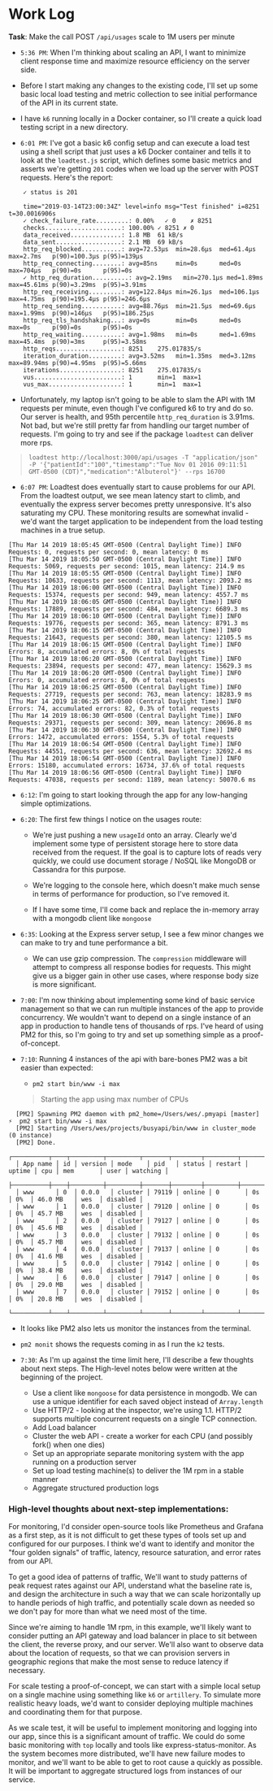 # Work Log

__Task__: Make the call POST `/api/usages` scale to 1M users per minute

- `5:36 PM`: When I'm thinking about scaling an API, I want to minimize client response time and
maximize resource efficiency on the server side.

- Before I start making any changes to the existing code, I'll set up some basic local load testing
and metric collection to see initial performance of the API in its current state.

- I have `k6` running locally in a Docker container, so I'll create a quick load testing script in a new directory.

- `6:01 PM`: I've got a basic k6 config setup and can execute a load test using a shell script that just uses a k6 Docker container
and tells it to look at the `loadtest.js` script, which defines some basic metrics and asserts we're getting `201` codes when we load up the server with POST requests.
Here's the report:

```
    ✓ status is 201

    time="2019-03-14T23:00:34Z" level=info msg="Test finished" i=8251 t=30.0016906s
    ✓ check_failure_rate.........: 0.00%   ✓ 0    ✗ 8251
    checks.....................: 100.00% ✓ 8251 ✗ 0
    data_received..............: 1.8 MB  61 kB/s
    data_sent..................: 2.1 MB  69 kB/s
    http_req_blocked...........: avg=72.53µs  min=28.6µs  med=61.4µs  max=2.7ms   p(90)=100.3µs p(95)=139µs
    http_req_connecting........: avg=85ns     min=0s      med=0s      max=704µs   p(90)=0s      p(95)=0s
    ✓ http_req_duration..........: avg=2.19ms   min=270.1µs med=1.89ms  max=45.61ms p(90)=3.29ms  p(95)=3.91ms
    http_req_receiving.........: avg=122.84µs min=26.1µs  med=106.1µs max=4.75ms  p(90)=195.4µs p(95)=246.6µs
    http_req_sending...........: avg=88.76µs  min=21.5µs  med=69.6µs  max=1.99ms  p(90)=146µs   p(95)=186.25µs
    http_req_tls_handshaking...: avg=0s       min=0s      med=0s      max=0s      p(90)=0s      p(95)=0s
    http_req_waiting...........: avg=1.98ms   min=0s      med=1.69ms  max=45.4ms  p(90)=3ms     p(95)=3.58ms
    http_reqs..................: 8251    275.017835/s
    iteration_duration.........: avg=3.52ms   min=1.35ms  med=3.12ms  max=89.94ms p(90)=4.95ms  p(95)=5.66ms
    iterations.................: 8251    275.017835/s
    vus........................: 1       min=1  max=1
    vus_max....................: 1       min=1  max=1
```

- Unfortunately, my laptop isn't going to be able to slam the API with 1M requests per minute, even though I've configured k6 to try and do so.
Our server is health, and 95th percentile `http_req_duration` is 3.91ms. Not bad, but we're still pretty far from handling our target number of requests.
I'm going to try and see if the package `loadtest` can deliver more rps.

> `loadtest http://localhost:3000/api/usages -T "application/json" -P '{"patientId":"100","timestamp":"Tue Nov 01 2016 09:11:51 GMT-0500 (CDT)","medication":"Albuterol"}' --rps 16700`

- `6:07 PM`: Loadtest does eventually start to cause problems for our API.  From the loadtest output, we see mean latency start to climb, and eventually the express server becomes pretty unresponsive.
It's also saturating my CPU. These monitoring results are somewhat invalid - we'd want the target application to be independent from the load testing machines in a true setup.

```
[Thu Mar 14 2019 18:05:45 GMT-0500 (Central Daylight Time)] INFO Requests: 0, requests per second: 0, mean latency: 0 ms
[Thu Mar 14 2019 18:05:50 GMT-0500 (Central Daylight Time)] INFO Requests: 5069, requests per second: 1015, mean latency: 214.9 ms
[Thu Mar 14 2019 18:05:55 GMT-0500 (Central Daylight Time)] INFO Requests: 10633, requests per second: 1113, mean latency: 2093.2 ms
[Thu Mar 14 2019 18:06:00 GMT-0500 (Central Daylight Time)] INFO Requests: 15374, requests per second: 949, mean latency: 4557.7 ms
[Thu Mar 14 2019 18:06:05 GMT-0500 (Central Daylight Time)] INFO Requests: 17889, requests per second: 484, mean latency: 6689.3 ms
[Thu Mar 14 2019 18:06:10 GMT-0500 (Central Daylight Time)] INFO Requests: 19776, requests per second: 365, mean latency: 8791.3 ms
[Thu Mar 14 2019 18:06:15 GMT-0500 (Central Daylight Time)] INFO Requests: 21643, requests per second: 380, mean latency: 12105.5 ms
[Thu Mar 14 2019 18:06:15 GMT-0500 (Central Daylight Time)] INFO Errors: 8, accumulated errors: 8, 0% of total requests
[Thu Mar 14 2019 18:06:20 GMT-0500 (Central Daylight Time)] INFO Requests: 23894, requests per second: 477, mean latency: 15629.3 ms
[Thu Mar 14 2019 18:06:20 GMT-0500 (Central Daylight Time)] INFO Errors: 0, accumulated errors: 8, 0% of total requests
[Thu Mar 14 2019 18:06:25 GMT-0500 (Central Daylight Time)] INFO Requests: 27719, requests per second: 763, mean latency: 18283.9 ms
[Thu Mar 14 2019 18:06:25 GMT-0500 (Central Daylight Time)] INFO Errors: 74, accumulated errors: 82, 0.3% of total requests
[Thu Mar 14 2019 18:06:30 GMT-0500 (Central Daylight Time)] INFO Requests: 29371, requests per second: 309, mean latency: 20696.8 ms
[Thu Mar 14 2019 18:06:30 GMT-0500 (Central Daylight Time)] INFO Errors: 1472, accumulated errors: 1554, 5.3% of total requests
[Thu Mar 14 2019 18:06:54 GMT-0500 (Central Daylight Time)] INFO Requests: 44551, requests per second: 636, mean latency: 32692.4 ms
[Thu Mar 14 2019 18:06:54 GMT-0500 (Central Daylight Time)] INFO Errors: 15180, accumulated errors: 16734, 37.6% of total requests
[Thu Mar 14 2019 18:06:56 GMT-0500 (Central Daylight Time)] INFO Requests: 47038, requests per second: 1189, mean latency: 50070.6 ms
```

- `6:12`: I'm going to start looking through the app for any low-hanging simple optimizations.

- `6:20`: The first few things I notice on the usages route:
    - We're just pushing a new `usageId` onto an array.  Clearly we'd implement some type of persistent storage here to
      store data received from the request.  If the goal is to capture lots of reads very quickly, we could use document
      storage / NoSQL like MongoDB or Cassandra for this purpose.

    - We're logging to the console here, which doesn't make much sense in terms of performance for production, so I've removed it.

    - If I have some time, I'll come back and replace the in-memory array with a mongodb client like `mongoose`

- `6:35`: Looking at the Express server setup, I see a few minor changes we can make to try and tune performance a bit.
    - We can use gzip compression. The `compression` middleware will attempt to compress all response bodies for requests.
      This might give us a bigger gain in other use cases, where response body size is more significant.

- `7:00`: I'm now thinking about implementing some kind of basic service management so that we can run multiple instances of the app to provide concurrency.
We wouldn't want to depend on a single instance of an app in production to handle tens of thousands of rps. I've heard of using PM2 for this, so I'm going
to try and set up something simple as a proof-of-concept.

- `7:10`: Running 4 instances of the api with bare-bones PM2 was a bit easier than expected:

  - `pm2 start bin/www -i max`

  > Starting the app using max number of CPUs

```
  [PM2] Spawning PM2 daemon with pm2_home=/Users/wes/.pmyapi [master] ⚡  pm2 start bin/www -i max
  [PM2] Starting /Users/wes/projects/busyapi/bin/www in cluster_mode (0 instance)
  [PM2] Done.
  ┌──────────┬────┬─────────┬─────────┬───────┬────────┬─────────┬────────┬─────┬───────────┬──────┬──────────┐
  │ App name │ id │ version │ mode    │ pid   │ status │ restart │ uptime │ cpu │ mem       │ user │ watching │
  ├──────────┼────┼─────────┼─────────┼───────┼────────┼─────────┼────────┼─────┼───────────┼──────┼──────────┤
  │ www      │ 0  │ 0.0.0   │ cluster │ 79119 │ online │ 0       │ 0s     │ 0%  │ 46.0 MB   │ wes  │ disabled │
  │ www      │ 1  │ 0.0.0   │ cluster │ 79120 │ online │ 0       │ 0s     │ 0%  │ 45.7 MB   │ wes  │ disabled │
  │ www      │ 2  │ 0.0.0   │ cluster │ 79127 │ online │ 0       │ 0s     │ 0%  │ 45.6 MB   │ wes  │ disabled │
  │ www      │ 3  │ 0.0.0   │ cluster │ 79132 │ online │ 0       │ 0s     │ 0%  │ 45.7 MB   │ wes  │ disabled │
  │ www      │ 4  │ 0.0.0   │ cluster │ 79137 │ online │ 0       │ 0s     │ 0%  │ 41.6 MB   │ wes  │ disabled │
  │ www      │ 5  │ 0.0.0   │ cluster │ 79142 │ online │ 0       │ 0s     │ 0%  │ 38.4 MB   │ wes  │ disabled │
  │ www      │ 6  │ 0.0.0   │ cluster │ 79147 │ online │ 0       │ 0s     │ 0%  │ 29.0 MB   │ wes  │ disabled │
  │ www      │ 7  │ 0.0.0   │ cluster │ 79152 │ online │ 0       │ 0s     │ 0%  │ 20.8 MB   │ wes  │ disabled │
  └──────────┴────┴─────────┴─────────┴───────┴────────┴─────────┴────────┴─────┴───────────┴──────┴──────────┘
```

  - It looks like PM2 also lets us monitor the instances from the terminal.
  - `pm2 monit` shows the requests coming in as I run the `k2` tests.

- `7:30`: As I'm up against the time limit here, I'll describe a few thoughts about next steps.  The High-level notes below were written at the beginning of the project.

  - Use a client like `mongoose` for data persistence in mongodb.  We can use a unique identifier for each saved object instead of `Array.length`
  - Use HTTP/2 - looking at the inspector, we're using 1.1.  HTTP/2 supports multiple concurrent requests on a single TCP connection.
  - Add Load balancer
  - Cluster the web API - create a worker for each CPU (and possibly fork() when one dies)
  - Set up an appropriate separate monitoring system with the app running on a production server
  - Set up load testing machine(s) to deliver the 1M rpm in a stable manner
  - Aggregate structured production logs



### High-level thoughts about next-step implementations:

For monitoring, I'd consider open-source tools like Prometheus and Grafana as a first step,
as it is not difficult to get these types of tools set up and configured for our purposes. I think we'd want to identify and monitor the
"four golden signals" of traffic, latency, resource saturation, and error rates from our API.

To get a good idea of patterns of traffic, We'll want to study patterns of peak request rates against our API, understand what the baseline rate is, and design the architecture in such a
way that we can scale horizontally up to handle periods of high traffic, and potentially scale down as needed so we don't pay for more than what we need most of the time.

Since we're aiming to handle 1M rpm, in this example, we'll likely want to consider putting an API gateway and load balancer in place to sit between the client,
the reverse proxy, and our server.  We'll also want to observe data about the location of requests, so that we can provision servers in geographic regions that make
the most sense to reduce latency if necessary.

For scale testing a proof-of-concept, we can start with a simple local setup on a single machine using something like `k6` or `artillery`.
To simulate more realistic heavy loads, we'd want to consider deploying multiple machines and coordinating them for that purpose.

As we scale test, it will be useful to implement monitoring and logging into our app, since this is a significant amount of traffic.
We could do some basic monitoring with `top` locally and tools like express-status-monitor.  As the system becomes more distributed,
we'll have new failure modes to monitor, and we'll want to be able to get to root cause a quickly as possible. It will be important
to aggregate structured logs from instances of our service.
